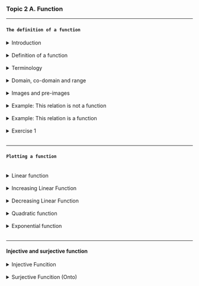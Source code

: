 ### Topic 2 A. Function

---

#### `The definition of a function`

<details>
  <summary>Introduction</summary>
  
A function is a relation that assigns exactly one output to each input from a given set.

The concept of a funciton is a central to computer programming.

Most of what a programmer writes consists of "functions" that do parts of the work of the program.

</details>

<br/>

<details>
  <summary>Definition of a function</summary>

📘 Definition of a Function (Mathematics)

A function is a rule or relationship that assigns exactly one output to each input from a set.

🧮 Formal Definition:

Let 𝐴 and B be two sets.

A function f from A to B is a relation that associates every element
𝑥 ∈ 𝐴 with exactly one element y ∈ B.
We write:

𝑓: 𝐴 → 𝐵 such that f(x) = y

- A = domain (set of all valid inputs)
- B = codomain (set where outputs live)
- f(x) = the output of function

</details>

<br/>

<details>
  <summary>Terminology</summary>
  
Given a function: `f: A -> B`

`x ∈ A -> f(x) = y ∈ B`

A is the set of inputs and is called the domain of f. We write $D_f$ = A .
B is the set containing the outputs and is called the co-domain of f. We
write co-$D_f$ = B.

The set of outputs is called the range of f and it is written as $R_f$.

y is called the image of x, whereas x is called the pre-image of y.
We write `f(x) = y`

</details>

<br/>

<details>
  <summary>Domain, co-domain and range</summary>

  <br/>
  
<img src="./domain, co-domain.png" width="400px"/>

<br/>

Domain: $D_f$ = A = {on, sea, land, sky}

Co-domain: Co-$D_f$ = B = {1,2,3,4,5,6}

Range: $R_f$ = {2,3,4}

</details>

<br/>

<details>
  <summary>Images and pre-images</summary>

  <br/>
  
🔹 Image:
- The image of an input  x ∈ A is the output f(x) ∈ B.
- It answers: "What value does this input map to?"

✅ Example:

If f(x) = $x^2$, then:

- The image of 3 is f(3 )= 9
- The image of -3 is also 9

🔸 Pre-image:

- The pre-image of y ∈ B is any input(s) x ∈ A such that f(x) = y.
- It answers: "Which input(s) gave this output?"

✅ Example:

If f(x) = $x^2$, then:

- The pre-image of 9 is both = 3 and x = -3
- The pre-image of 4 is x = 2 and x = -

</details>

<br/>

<details>
  <summary>Example: This relation is not a function</summary>

  <br/>
  
<img src="./example_1.png" width="500px"/>

</details>

<br/>

<details>
  <summary>Example: This relation is a function</summary>

  <br/>
  
<img src="./example_2.png" width="500px"/>

</details>

<br/>

<details>
  <summary>Exercise 1</summary>

  <br/>
  
Given the following function: f:  Z -> Z with f(x) = |x|

🔍 Step-by-step explanation:

1. Notation:

- f is a function.
- Z is the set of all integers:

        Z = {...,−3,−2,−1,0,1,2,3,...}

- So f : Z → Z means:

  - The domain is Z (you can plug in any integer)
  - The co-domain is also Z (outputs are expected to be integers)

  2. Function rule:

  f(x)=∣x∣

This is the absolute value function, which means:

- If x ≥ 0, then f(x) = x
- If x < 0, then f(x) = −x

So for example:

- f(3) = ∣3∣ = 3
- f(−3) = ∣−3∣ = 3
- f(0) = ∣0∣ = 0

`Summary`

- Domain: Z
- Co-domain: Z
- Range (actual output): Z = {0,1,2,3,4...}

</details>

<br/>

---

#### `Plotting a function`

<br/>

<details>
  <summary>Linear function</summary>
  
  f(x) = mx + b

- A `linear function `is a function whose graph is a straight line
- m: Slope (rate of change)
- b: Y-intercept (ehere the line crosses the y-axis)

Example: f(x) = 2x + 1

This is a straight line with:

- Slope (m) = 2

- Y-intercept (b) = 1

<img src="./linear function.png" width="300px" style = "border-radius: 10px"/>

</details>

<br/>

<details>
  <summary>Increasing Linear Function</summary>
  
An `increasing linear function` is a function whose `slope` is `positive`, meaning the graph goes `up` as you move from left to right

🧮 General Form: f(x) = mx + b where m > 0

- m: Slope (positive for increasing)

- b: Y-intercept

✅ Example:

f(x) = 3x + 2

<div style="display: flex; align-items: flex-start; gap: 30px;">

<div>

#### Function table

|  x  | f(x) |
| :-: | :--: |
| -2  |  -4  |
|  0  |  2   |
|  2  |  8   |

</div>

<div>

<img src="./increasing linear function.png" width="220px" style="border-radius: 10px;" />

</div>

</div>

</details>

<br/>

<details>
  <summary>Decreasing Linear Function</summary>

A `descreasing linear function` is a function whose graph slopes `downwards` from left to right.
This happens when the `slope` m is `negative`.

🧮 General Form: f(x) = mx + b where m < 0

- m: the slope (negative for decreasing)
- b: the y-intercept

✅ Example:

f(x) = -3x + 2

📉 Key Properties:

- Slope (m): −3 → negative, so this is a decreasing linear function
- Y-intercept (b): 2 → the graph crosses the y-axis at(0,2)

<img src="./decreasing linear function.png" width="250px" style = "border-radius: 10px"/>

</details>

<br/>

<details>
  <summary>Quadratic function</summary>

  <br/>

🔺 What is a Quadratic Function?

A `quadratic function` is a polynomial of degree 2, and its graph is a parabola (a U-shaped curve).

🔺 What is a Polynomial?

A Polynomial is a mathematica expression consisting of variables, coefficien, integer expression.

<img src="./polynomial.png" width="170px" style = "border-radius: 10px"/>

<br/>

🧮 General Form:

f(x) = $ax^2$ + bx + c

Where:

- a,b and c are real constants
- a ≠ 0

✅ Example:

f(x) = $x^2$ + 1

<div style="display: flex; align-items: flex-start; gap: 30px;">

<div>

#### Function table

|  x  | f(x) |
| :-: | :--: |
| -3  |  10  |
| -2  |  5   |
| -1  |  2   |
|  0  |  1   |
|  1  |  2   |
|  2  |  5   |
|  3  |  10  |

</div>

<div>

<img src="./quadratic function.png" width="250px" style="border-radius: 10px;"/>

</div>

</div>

</details>

<br/>

<details>
  <summary>Exponential function</summary>

  <br/>

📈 What is an Exponential Function?

An exponential function is a function where the variable is in the exponent, typically used to model growth or decay.

🧮 General Form:

f(x) = $a*b^2$

Where:

- a = initial value (when
- b = base (rate of growth or decay)
  - If b > 1: exponential growth
  - If 0 < b < 1: exponential decay
- x = exponent (independent variable)

✅ Example:

f(x) = $2^x$

🔍 Key Characteristics:

- Base b = 2 → This is exponential growth
- Initial value f(0) = 1
- Domain: R (all real numbers)
- Range: (0,∞)
- Asymptote: Horizontal line at y = 0
- Always positive: f(x) > 0

<div style="display: flex; align-items: flex-start; gap: 30px;">

<div>

#### Function table

| $x$ | $f(x) = 2^x$ |
| :-: | :----------: |
| -2  |     0.25     |
| -1  |     0.5      |
|  0  |      1       |
|  1  |      2       |
|  2  |      4       |
|  3  |      8       |

</div>

<div>

<img src="./Exponential function.png" width="250px" style="border-radius: 10px;"/>

</div>

</div>
</details>

<br/>

---

#### Injective and surjective function


<details>
  <summary>Injective Funcition</summary>

  <br/>
  
A function f: A -> B is injective if every element in the domain maps to a unique element in the domain

- In other words:  f($x_1$) = f($x_2$) => $x_1$ = $x_2$
- No two different inputs give the same output

✅ Example:

f(x) = 2x from R -> R

This is injective because different x values always produce different outputs
 
</details>

<br/>

<details>
  <summary>Surjective Funcition (Onto)</summary>

  <br/>
  
A function f: A -> B is surjective if every element in the codomain B is the image of at least one element from the domain A.

- In other words:
  For every y ∈ B, there exists x ∈ A such that f(x) = y



 
</details>

<br/>

